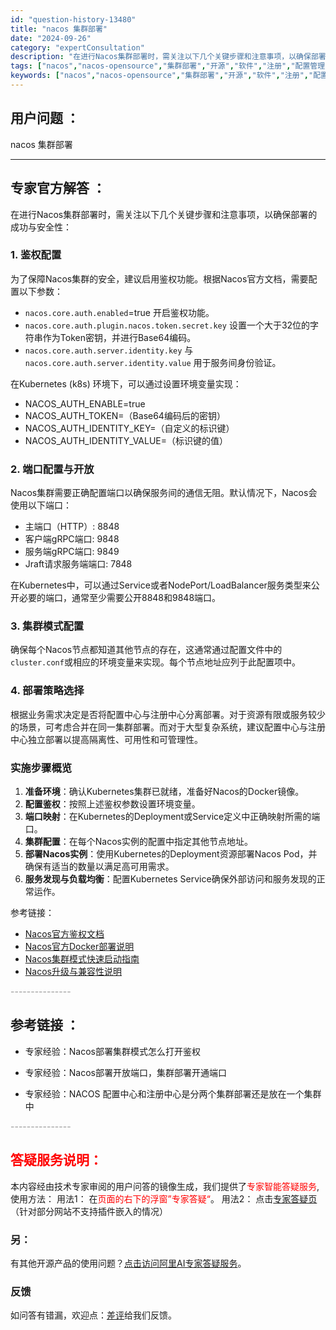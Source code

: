 ```yaml
---
id: "question-history-13480"
title: "nacos 集群部署"
date: "2024-09-26"
category: "expertConsultation"
description: "在进行Nacos集群部署时，需关注以下几个关键步骤和注意事项，以确保部署的成功与安全性：### 1. 鉴权配置为了保障Nacos集群的安全，建议启用鉴权功能。根据Nacos官方文档，需要配置以下参数：- `nacos.core.auth.enabled`=true 开启鉴权功能。- `nacos.c"
tags: ["nacos","nacos-opensource","集群部署","开源","软件","注册","配置管理"]
keywords: ["nacos","nacos-opensource","集群部署","开源","软件","注册","配置管理"]
---
```


## 用户问题 ： 
 nacos 集群部署  

---------------
## 专家官方解答 ：

在进行Nacos集群部署时，需关注以下几个关键步骤和注意事项，以确保部署的成功与安全性：

### 1. 鉴权配置
为了保障Nacos集群的安全，建议启用鉴权功能。根据Nacos官方文档，需要配置以下参数：
- `nacos.core.auth.enabled`=true 开启鉴权功能。
- `nacos.core.auth.plugin.nacos.token.secret.key` 设置一个大于32位的字符串作为Token密钥，并进行Base64编码。
- `nacos.core.auth.server.identity.key` 与 `nacos.core.auth.server.identity.value` 用于服务间身份验证。

在Kubernetes (k8s) 环境下，可以通过设置环境变量实现：
- NACOS_AUTH_ENABLE=true
- NACOS_AUTH_TOKEN=（Base64编码后的密钥）
- NACOS_AUTH_IDENTITY_KEY=（自定义的标识键）
- NACOS_AUTH_IDENTITY_VALUE=（标识键的值）

### 2. 端口配置与开放
Nacos集群需要正确配置端口以确保服务间的通信无阻。默认情况下，Nacos会使用以下端口：
- 主端口（HTTP）: 8848
- 客户端gRPC端口: 9848
- 服务端gRPC端口: 9849
- Jraft请求服务端端口: 7848

在Kubernetes中，可以通过Service或者NodePort/LoadBalancer服务类型来公开必要的端口，通常至少需要公开8848和9848端口。

### 3. 集群模式配置
确保每个Nacos节点都知道其他节点的存在，这通常通过配置文件中的`cluster.conf`或相应的环境变量来实现。每个节点地址应列于此配置项中。

### 4. 部署策略选择
根据业务需求决定是否将配置中心与注册中心分离部署。对于资源有限或服务较少的场景，可考虑合并在同一集群部署。而对于大型复杂系统，建议配置中心与注册中心独立部署以提高隔离性、可用性和可管理性。

### 实施步骤概览
1. **准备环境**：确认Kubernetes集群已就绪，准备好Nacos的Docker镜像。
2. **配置鉴权**：按照上述鉴权参数设置环境变量。
3. **端口映射**：在Kubernetes的Deployment或Service定义中正确映射所需的端口。
4. **集群配置**：在每个Nacos实例的配置中指定其他节点地址。
5. **部署Nacos实例**：使用Kubernetes的Deployment资源部署Nacos Pod，并确保有适当的数量以满足高可用需求。
6. **服务发现与负载均衡**：配置Kubernetes Service确保外部访问和服务发现的正常运作。

参考链接：
- [Nacos官方鉴权文档](https://nacos.io/docs/latest/guide/user/auth/)
- [Nacos官方Docker部署说明](https://github.com/nacos-group/nacos-docker)
- [Nacos集群模式快速启动指南](https://nacos.io/docs/latest/guide/admin/cluster-mode-quick-start/)
- [Nacos升级与兼容性说明](https://nacos.io/docs/latest/upgrading/200-compatibility/)


<font color="#949494">---------------</font> 


## 参考链接 ：

* 专家经验：Nacos部署集群模式怎么打开鉴权 
 
 * 专家经验：Nacos部署开放端口，集群部署开通端口 
 
 * 专家经验：NACOS 配置中心和注册中心是分两个集群部署还是放在一个集群中 


 <font color="#949494">---------------</font> 
 


## <font color="#FF0000">答疑服务说明：</font> 

本内容经由技术专家审阅的用户问答的镜像生成，我们提供了<font color="#FF0000">专家智能答疑服务</font>,使用方法：
用法1： 在<font color="#FF0000">页面的右下的浮窗”专家答疑“</font>。
用法2： 点击[专家答疑页](https://answer.opensource.alibaba.com/docs/intro)（针对部分网站不支持插件嵌入的情况）
### 另：


有其他开源产品的使用问题？[点击访问阿里AI专家答疑服务](https://answer.opensource.alibaba.com/docs/intro)。
### 反馈
如问答有错漏，欢迎点：[差评](https://ai.nacos.io/user/feedbackByEnhancerGradePOJOID?enhancerGradePOJOId=13905)给我们反馈。
